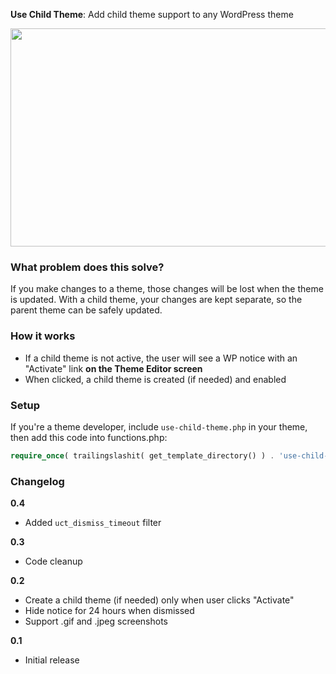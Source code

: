**Use Child Theme**: Add child theme support to any WordPress theme

<img src="http://i.imgur.com/XqYZcTA.png" width="680" height="349" />

### What problem does this solve?
If you make changes to a theme, those changes will be lost when the theme is updated.
With a child theme, your changes are kept separate, so the parent theme can be safely updated.

### How it works

* If a child theme is not active, the user will see a WP notice with an "Activate" link **on the Theme Editor screen**
* When clicked, a child theme is created (if needed) and enabled

### Setup

If you're a theme developer, include `use-child-theme.php` in your theme, then add this code into functions.php:

```php
require_once( trailingslashit( get_template_directory() ) . 'use-child-theme.php' );
```

### Changelog

**0.4**
* Added `uct_dismiss_timeout` filter

**0.3**
* Code cleanup

**0.2**
* Create a child theme (if needed) only when user clicks "Activate"
* Hide notice for 24 hours when dismissed
* Support .gif and .jpeg screenshots

**0.1**
* Initial release
